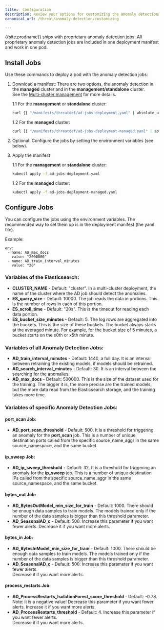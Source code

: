 ```yaml
---
title:  Configuration
description: Review your options for customizing the anomaly detections jobs. 
canonical_url: /threat/anomaly-detection/customizing

---
```


{{site.prodname}} ships with proprietary anomaly detection jobs. 
All proprietary anomaly detection jobs are included in one deployment manifest and work in one pod.

## Install Jobs
Use these commands to deploy a pod with the anomaly detection jobs:

1. Download a manifest:
There are two options, the anomaly detection in the **managed** cluster and in the **management/standalone** cluster.  
   See the [Multi-cluster management] for more details.
   
    1.1 For the **management** or **standalone** cluster:   
    ```bash
    curl {{ "/manifests/threatdef/ad-jobs-deployment.yaml" | absolute_url }} -O
    ```
    1.2 For the **managed** cluster:   
    ```bash
    curl {{ "/manifests/threatdef/ad-jobs-deployment-managed.yaml" | absolute_url }} -O
    ```

2. Optional. Configure the jobs by setting the environment variables (see below).
   
3. Apply the manifest
   
    1.1 For the **management** or **standalone** cluster:   
    ```bash
    kubectl apply -f ad-jobs-deployment.yaml
    ```
    1.2 For the **managed** cluster:   
    ```bash
    kubectl apply -f ad-jobs-deployment-managed.yaml
    ```

## Configure Jobs
You can configure the jobs using the environment variables.
The recommended way to set them up is in the deployment manifest (the yaml file).

Example:

```
env:
 - name: AD_max_docs
   value: "2000000"
 - name: AD_train_interval_minutes
   value: "20"
```
   
### Variables of the Elasticsearch: 
-   **CLUSTER_NAME** - Default: "cluster". 
In a multi-cluster deployment, the name of the cluster where the AD job should detect the anomalies.
-   **ES_query_size** - Default: 10000. 
The job reads the data in portions. This is the number of rows in each of this portion.
-   **ES_scroll_time** - Default: "20s". 
This is the timeout for reading each data portion.
-   **ES_bucket_size_minutes** - Default: 5. 
The log rows are aggregated into the buckets. This is the size of these buckets. The bucket always starts at the averaged minute. For example, for the bucket size of 5 minutes, a bucket starts on the x0th or x5th minute.

### Variables of all Anomaly Detection Jobs:
-   **AD_train_interval_minutes** - Default: 1440, a full day. It is an interval between retraining the existing models, if models should be retrained.
-   **AD_search_interval_minutes** - Default: 30. It is an interval between the searching for the anomalies.
-   **AD_max_docs** - Default: 500000. This is the size of the dataset used for the training. The bigger it is, the more precise are the trained models, but the more data read from the Elasticsearch storage, and the training takes more time.
 
### Variables of specific Anomaly Detection Jobs:

#### port_scan Job:
-   **AD_port_scan_threshold** - Default: 500. It is a threshold for triggering an anomaly for the **port_scan** job. This is a number of unique destination ports called from the specific source_name_aggr in the same source_namespace, and the same bucket. 

#### ip_sweep Job:
-   **AD_ip_sweep_threshold** - Default: 32. It is a threshold for triggering an anomaly for the **ip_sweep** job. This is a number of unique destination IPs called from the specific source_name_aggr in the same source_namespace, and the same bucket. 

#### bytes_out Job:
-   **AD_BytesOutModel_min_size_for_train** - Default: 1000. There should be enough data samples to train models.
    The models trained only if the number of the data samples is bigger than this threshold parameter. 
-   **AD_SeasonalAD_c** - Default: 500. Increase this parameter if you want fewer alerts. 
    Decrease it if you want more alerts.

#### bytes_in Job:
-   **AD_BytesInModel_min_size_for_train** - Default: 1000. There should be enough data samples to train models.
    The models trained only if the number of the data samples is bigger than this threshold parameter. 
-   **AD_SeasonalAD_c** - Default: 500. Increase this parameter if you want fewer alerts.  
    Decrease it if you want more alerts.

#### process_restarts Job:
-   **AD_ProcessRestarts_IsolationForest_score_threshold** - Default: -0.78. Note: it is a negative value!
    Decrease this parameter if you want fewer alerts. Increase it if you want more alerts.
-   **AD_ProcessRestarts_threshold** - Default: 4. Increase this parameter if you want fewer alerts.  
    Decrease it if you want more alerts.

[Multi-cluster management]: /multicluster/index
